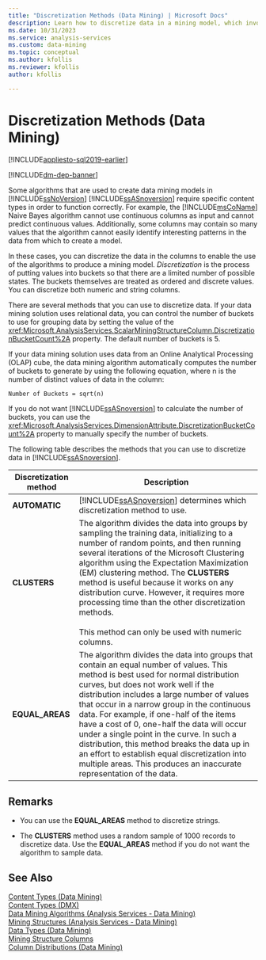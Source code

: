 ```yaml
---
title: "Discretization Methods (Data Mining) | Microsoft Docs"
description: Learn how to discretize data in a mining model, which involves putting values into buckets so that there are a limited number of possible states.
ms.date: 10/31/2023
ms.service: analysis-services
ms.custom: data-mining
ms.topic: conceptual
ms.author: kfollis
ms.reviewer: kfollis
author: kfollis

---
```

# Discretization Methods (Data Mining)
[!INCLUDE[appliesto-sql2019-earlier](../includes/appliesto-sql2019-earlier.md)]

[!INCLUDE[dm-dep-banner](../includes/dm-dep-banner.md)]

  Some algorithms that are used to create data mining models in [!INCLUDE[ssNoVersion](../includes/ssnoversion-md.md)] [!INCLUDE[ssASnoversion](../includes/ssasnoversion-md.md)] require specific content types in order to function correctly. For example, the [!INCLUDE[msCoName](../includes/msconame-md.md)] Naive Bayes algorithm cannot use continuous columns as input and cannot predict continuous values. Additionally, some columns may contain so many values that the algorithm cannot easily identify interesting patterns in the data from which to create a model.  
  
 In these cases, you can discretize the data in the columns to enable the use of the algorithms to produce a mining model. *Discretization* is the process of putting values into buckets so that there are a limited number of possible states. The buckets themselves are treated as ordered and discrete values. You can discretize both numeric and string columns.  
  
 There are several methods that you can use to discretize data. If your data mining solution uses relational data, you can control the number of buckets to use for grouping data by setting the value of the <xref:Microsoft.AnalysisServices.ScalarMiningStructureColumn.DiscretizationBucketCount%2A> property. The default number of buckets is 5.  
  
 If your data mining solution uses data from an Online Analytical Processing (OLAP) cube, the data mining algorithm automatically computes the number of buckets to generate by using the following equation, where n is the number of distinct values of data in the column:  
  
 `Number of Buckets = sqrt(n)`  
  
 If you do not want [!INCLUDE[ssASnoversion](../includes/ssasnoversion-md.md)] to calculate the number of buckets, you can use the <xref:Microsoft.AnalysisServices.DimensionAttribute.DiscretizationBucketCount%2A> property to manually specify the number of buckets.  
  
 The following table describes the methods that you can use to discretize data in [!INCLUDE[ssASnoversion](../includes/ssasnoversion-md.md)].  
  
|Discretization method|Description|  
|---------------------------|-----------------|  
|**AUTOMATIC**|[!INCLUDE[ssASnoversion](../includes/ssasnoversion-md.md)] determines which discretization method to use.|  
|**CLUSTERS**|The algorithm divides the data into groups by sampling the training data, initializing to a number of random points, and then running several iterations of the Microsoft Clustering algorithm using the Expectation Maximization (EM) clustering method. The **CLUSTERS** method is useful because it works on any distribution curve. However, it requires more processing time than the other discretization methods.<br /><br /> This method can only be used with numeric columns.|  
|**EQUAL_AREAS**|The algorithm divides the data into groups that contain an equal number of values. This method is best used for normal distribution curves, but does not work well if the distribution includes a large number of values that occur in a narrow group in the continuous data. For example, if one-half of the items have a cost of 0, one-half the data will occur under a single point in the curve. In such a distribution, this method breaks the data up in an effort to establish equal discretization into multiple areas. This produces an inaccurate representation of the data.|  
  
## Remarks  
  
-   You can use the **EQUAL_AREAS** method to discretize strings.  
  
-   The **CLUSTERS** method uses a random sample of 1000 records to discretize data. Use the **EQUAL_AREAS** method if you do not want the algorithm to sample data.  
  
  
  
## See Also  
 [Content Types &#40;Data Mining&#41;](../../analysis-services/data-mining/content-types-data-mining.md)   
 [Content Types &#40;DMX&#41;](/sql/dmx/content-types-dmx)   
 [Data Mining Algorithms &#40;Analysis Services - Data Mining&#41;](../../analysis-services/data-mining/data-mining-algorithms-analysis-services-data-mining.md)   
 [Mining Structures &#40;Analysis Services - Data Mining&#41;](../../analysis-services/data-mining/mining-structures-analysis-services-data-mining.md)   
 [Data Types &#40;Data Mining&#41;](../../analysis-services/data-mining/data-types-data-mining.md)   
 [Mining Structure Columns](../../analysis-services/data-mining/mining-structure-columns.md)   
 [Column Distributions &#40;Data Mining&#41;](../../analysis-services/data-mining/column-distributions-data-mining.md)  
  
  
